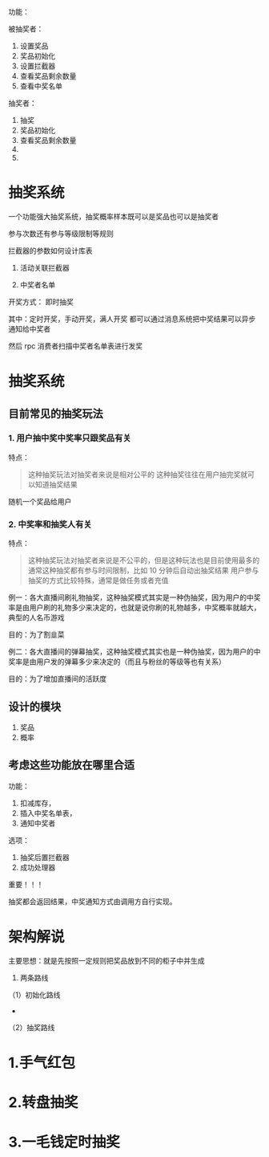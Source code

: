 功能：

被抽奖者：

1. 设置奖品
2. 奖品初始化
3. 设置拦截器
4. 查看奖品剩余数量
5. 查看中奖名单

抽奖者：

1. 抽奖
2. 奖品初始化
3. 查看奖品剩余数量
4. 
5. 



# 抽奖系统

一个功能强大抽奖系统，抽奖概率样本既可以是奖品也可以是抽奖者

参与次数还有参与等级限制等规则

拦截器的参数如何设计库表

1. 活动关联拦截器

2. 中奖者名单

开奖方式： 即时抽奖

其中：定时开奖，手动开奖，满人开奖 都可以通过消息系统把中奖结果可以异步通知给中奖者

然后 rpc 消费者扫描中奖者名单表进行发奖



# 抽奖系统

## 目前常见的抽奖玩法

### 1. 用户抽中奖中奖率只跟奖品有关

特点：

> 这种抽奖玩法对抽奖者来说是相对公平的
> 这种抽奖往往在用户抽完奖就可以知道抽奖结果

随机一个奖品给用户

### 2. 中奖率和抽奖人有关

特点：

> 这种抽奖玩法对抽奖者来说是不公平的，但是这种玩法也是目前使用最多的
> 通常这种抽奖都有参与时间限制，比如 10 分钟后自动出抽奖结果
> 用户参与抽奖的方式比较特殊，通常是做任务或者充值

例一：各大直播间刷礼物抽奖，这种抽奖模式其实是一种伪抽奖，因为用户的中奖率是由用户刷的礼物多少来决定的，也就是说你刷的礼物越多，中奖概率就越大，典型的人名币游戏

目的：为了割韭菜

例二：各大直播间的弹幕抽奖，这种抽奖模式其实也是一种伪抽奖，因为用户的中奖率是由用户发的弹幕多少来决定的（而且与粉丝的等级等也有关系）

目的：为了增加直播间的活跃度





















## 设计的模块

1. 奖品
2. 概率





## 考虑这些功能放在哪里合适

功能：

1. 扣减库存，
2. 插入中奖名单表，
3. 通知中奖者

选项：

1. 抽奖后置拦截器
2. 成功处理器




重要！！！

抽奖都会返回结果，中奖通知方式由调用方自行实现。



# 架构解说

主要思想：就是先按照一定规则把奖品放到不同的柜子中并生成

1. 两条路线

（1）初始化路线

- 

（2）抽奖路线



# 1.手气红包



# 2.转盘抽奖


# 3.一毛钱定时抽奖























